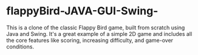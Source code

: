 # flappyBird-JAVA-GUI-Swing-
This is a clone of the classic Flappy Bird game, built from scratch using Java and Swing. It's a great example of a simple 2D game and includes all the core features like scoring, increasing difficulty, and game-over conditions.
